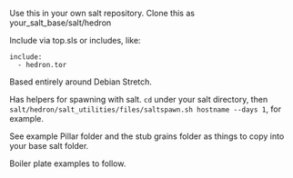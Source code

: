 Use this in your own salt repository. Clone this as your_salt_base/salt/hedron

Include via top.sls or includes, like:

```
include:
  - hedron.tor
```

Based entirely around Debian Stretch.

Has helpers for spawning with salt. `cd` under your salt directory, then `salt/hedron/salt_utilities/files/saltspawn.sh hostname --days 1`, for example.

See example Pillar folder and the stub grains folder as things to copy into your base salt folder.

Boiler plate examples to follow.
